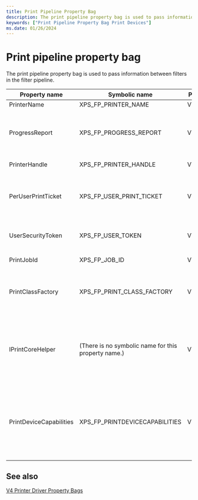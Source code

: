 ```yaml
---
title: Print Pipeline Property Bag
description: The print pipeline property bag is used to pass information between filters in the filter pipeline.
keywords: ["Print Pipeline Property Bag Print Devices"]
ms.date: 01/26/2024
---
```


# Print pipeline property bag

The print pipeline property bag is used to pass information between filters in the filter pipeline.

| Property name | Symbolic name | Property type | Description |
|--|--|--|--|
| PrinterName | XPS_FP_PRINTER_NAME | VT_BSTR | The printer name. |
| ProgressReport | XPS_FP_PROGRESS_REPORT |VT_UNKNOWN| A pointer to an **IUnknown** interface. Call **QueryInterface** to obtain a pointer to the [**IPrintPipelineProgressReport**](/windows-hardware/drivers/ddi/filterpipeline/nn-filterpipeline-iprintpipelineprogressreport) interface. |
| PrinterHandle | XPS_FP_PRINTER_HANDLE | VT_BYREF | The printer handle. The filter should not close this handle. |
| PerUserPrintTicket | XPS_FP_USER_PRINT_TICKET | VT_UNKNOWN | A pointer to an **IUnknown** interface. Call **QueryInterface** to obtain a pointer to the [**IPrintReadStreamFactory**](/windows-hardware/drivers/ddi/filterpipeline/nn-filterpipeline-iprintreadstreamfactory) interface. |
| UserSecurityToken | XPS_FP_USER_TOKEN | VT_BYREF | A handle that the filter can use to impersonate the user account that submitted the print job. |
| PrintJobId | XPS_FP_JOB_ID | VT_UI4 | The print job identification number. |
| PrintClassFactory | XPS_FP_PRINT_CLASS_FACTORY | VT_UNKNOWN | A pointer to an **IUnknown** interface. Call **QueryInterface** to obtain a pointer to the [**IPrintClassObjectFactory**](/windows-hardware/drivers/ddi/filterpipeline/nn-filterpipeline-iprintclassobjectfactory) interface. |
| IPrintCoreHelper | (There is no symbolic name for this property name.) | VT_UNKNOWN | A pointer to an **IUnknown** interface. Call **QueryInterface** to obtain a pointer to the [**IPrintCoreHelper**](/windows-hardware/drivers/ddi/prcomoem/nn-prcomoem-iprintcorehelper) interface. This property is only available in XPSDrv printer drivers that use the unidrvui.dll as the configuration UI DLL. |
| PrintDeviceCapabilities | XPS_FP_PRINTDEVICECAPABILITIES | VT_UNKNOWN | A pointer to an **IUnknown** interface. Call **QueryInterface** to obtain a pointer to the [**IPrintReadStreamFactory**](/windows-hardware/drivers/ddi/filterpipeline/nn-filterpipeline-iprintreadstreamfactory) interface. Allows XPS rendering filters to retrieve PrintDeviceCapabilities XML files from the Print filter pipeline property bag. |

## See also

[V4 Printer Driver Property Bags](v4-driver-property-bags.md)
